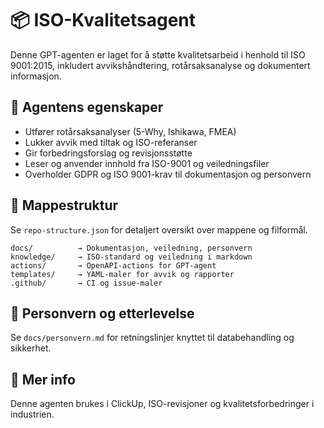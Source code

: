 # 📦 ISO-Kvalitetsagent

Denne GPT-agenten er laget for å støtte kvalitetsarbeid i henhold til ISO 9001:2015, inkludert avvikshåndtering, rotårsaksanalyse og dokumentert informasjon.

## 🧠 Agentens egenskaper
- Utfører rotårsaksanalyser (5-Why, Ishikawa, FMEA)
- Lukker avvik med tiltak og ISO-referanser
- Gir forbedringsforslag og revisjonsstøtte
- Leser og anvender innhold fra ISO-9001 og veiledningsfiler
- Overholder GDPR og ISO 9001-krav til dokumentasjon og personvern

## 📂 Mappestruktur

Se `repo-structure.json` for detaljert oversikt over mappene og filformål.

```
docs/          → Dokumentasjon, veiledning, personvern
knowledge/     → ISO-standard og veiledning i markdown
actions/       → OpenAPI-actions for GPT-agent
templates/     → YAML-maler for avvik og rapporter
.github/       → CI og issue-maler
```

## 🔐 Personvern og etterlevelse
Se `docs/personvern.md` for retningslinjer knyttet til databehandling og sikkerhet.

## 📌 Mer info
Denne agenten brukes i ClickUp, ISO-revisjoner og kvalitetsforbedringer i industrien.
